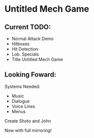 # Untitled Mech Game

## Current TODO:
- Normal Attack Demo
- Hitboxes
- Hit Detection
- Lob. Specials
- Title Untitled Mech Game

## Looking Foward:

Systems Needed:
- Music
- Dialogue
- Voice Lines
- Menus

Create Shoto and John

Now with full mirroring!
